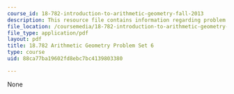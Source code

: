 ```yaml
---
course_id: 18-782-introduction-to-arithmetic-geometry-fall-2013
description: This resource file contains information regarding problem set 6.
file_location: /coursemedia/18-782-introduction-to-arithmetic-geometry-fall-2013/88ca77ba19602fd8ebc7bc4139803380_MIT18_782F13_pset6.pdf
file_type: application/pdf
layout: pdf
title: 18.782 Arithmetic Geometry Problem Set 6
type: course
uid: 88ca77ba19602fd8ebc7bc4139803380

---
```

None